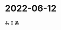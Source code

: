 # 2022-06-12

共 0 条

<!-- BEGIN WEIBO -->
<!-- 最后更新时间 Sun Jun 12 2022 04:16:06 GMT+0800 (China Standard Time) -->

<!-- END WEIBO -->
